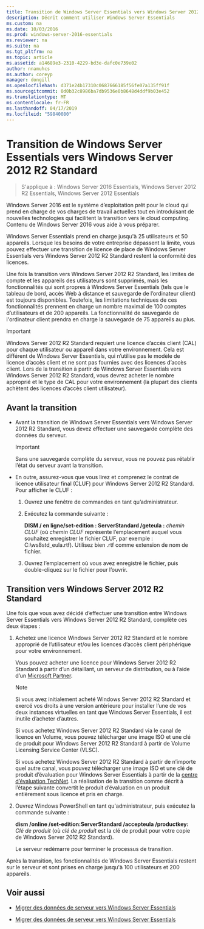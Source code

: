 ```yaml
---
title: Transition de Windows Server Essentials vers Windows Server 2012 R2 Standard
description: Décrit comment utiliser Windows Server Essentials
ms.custom: na
ms.date: 10/03/2016
ms.prod: windows-server-2016-essentials
ms.reviewer: na
ms.suite: na
ms.tgt_pltfrm: na
ms.topic: article
ms.assetid: a14689e3-2310-4229-bd3e-dafc0e739e02
author: nnamuhcs
ms.author: coreyp
manager: dongill
ms.openlocfilehash: d371e24b17310c0687666185f56fe07a135ff91f
ms.sourcegitcommit: 0d0b32c8986ba7db9536e0b8648d4ddf9b03e452
ms.translationtype: MT
ms.contentlocale: fr-FR
ms.lasthandoff: 04/17/2019
ms.locfileid: "59840080"
---
```

# <a name="transition-from-windows-server-essentials-to-windows-server-2012-r2-standard"></a>Transition de Windows Server Essentials vers Windows Server 2012 R2 Standard

>S'applique à : Windows Server 2016 Essentials, Windows Server 2012 R2 Essentials, Windows Server 2012 Essentials

Windows Server 2016 est le système d’exploitation prêt pour le cloud qui prend en charge de vos charges de travail actuelles tout en introduisant de nouvelles technologies qui facilitent la transition vers le cloud computing. Contenu de Windows Server 2016 vous aide à vous préparer.

 Windows Server Essentials prend en charge jusqu'à 25 utilisateurs et 50 appareils. Lorsque les besoins de votre entreprise dépassent la limite, vous pouvez effectuer une transition de licence de place de Windows Server Essentials vers Windows Server 2012 R2 Standard restent la conformité des licences.  
  
 Une fois la transition vers Windows Server 2012 R2 Standard, les limites de compte et les appareils des utilisateurs sont supprimés, mais les fonctionnalités qui sont propres à Windows Server Essentials (tels que le tableau de bord, accès Web à distance et sauvegarde de l’ordinateur client) est toujours disponibles. Toutefois, les limitations techniques de ces fonctionnalités prennent en charge un nombre maximal de 100 comptes d’utilisateurs et de 200 appareils. La fonctionnalité de sauvegarde de l'ordinateur client prendra en charge la sauvegarde de 75 appareils au plus.  
  
> [!IMPORTANT]
>   Windows Server 2012 R2 Standard requiert une licence d’accès client (CAL) pour chaque utilisateur ou appareil dans votre environnement. Cela est différent de Windows Server Essentials, qui n’utilise pas le modèle de licence d’accès client et ne sont pas fournies avec des licences d’accès client. Lors de la transition à partir de Windows Server Essentials vers Windows Server 2012 R2 Standard, vous devrez acheter le nombre approprié et le type de CAL pour votre environnement (la plupart des clients achètent des licences d’accès client utilisateur).  
  
## <a name="before-the-transition"></a>Avant la transition  
  
-   Avant la transition de Windows Server Essentials vers Windows Server 2012 R2 Standard, vous devez effectuer une sauvegarde complète des données du serveur.  
  
    > [!IMPORTANT]
    >  Sans une sauvegarde complète du serveur, vous ne pouvez pas rétablir l’état du serveur avant la transition.  
  
-   En outre, assurez-vous que vous lirez et comprenez le contrat de licence utilisateur final (CLUF) pour Windows Server 2012 R2 Standard. Pour afficher le CLUF :  
  
    1.  Ouvrez une fenêtre de commandes en tant qu’administrateur.  
  
    2.  Exécutez la commande suivante :  
  
         **DISM / en ligne/set-edition : ServerStandard /geteula :** *chemin CLUF* (où *chemin CLUF* représente l’emplacement auquel vous souhaitez enregistrer le fichier CLUF, par exemple : C:\ws8std_eula.rtf). Utilisez bien .rtf comme extension de nom de fichier.  
  
    3.  Ouvrez l’emplacement où vous avez enregistré le fichier, puis double-cliquez sur le fichier pour l’ouvrir.  
  
## <a name="transition-to--windows-server-2012-r2-standard"></a>Transition vers Windows Server 2012 R2 Standard  
 Une fois que vous avez décidé d’effectuer une transition entre Windows Server Essentials vers Windows Server 2012 R2 Standard, complète ces deux étapes :  
  
1.  Achetez une licence Windows Server 2012 R2 Standard et le nombre approprié de l’utilisateur et/ou les licences d’accès client périphérique pour votre environnement.  
  
     Vous pouvez acheter une licence pour Windows Server 2012 R2 Standard à partir d’un détaillant, un serveur de distribution, ou à l’aide d’un [Microsoft Partner](https://pinpoint.microsoft.com/SelectCulture.aspx).  
  
    > [!NOTE]
    >  Si vous avez initialement acheté Windows Server 2012 R2 Standard et exercé vos droits à une version antérieure pour installer l’une de vos deux instances virtuelles en tant que Windows Server Essentials, il est inutile d’acheter d’autres.  
    >   
    >  Si vous achetez Windows Server 2012 R2 Standard via le canal de licence en Volume, vous pouvez télécharger une image ISO et une clé de produit pour Windows Server 2012 R2 Standard à partir de Volume Licensing Service Center (VLSC).  
    >   
    >  Si vous achetez Windows Server 2012 R2 Standard à partir de n’importe quel autre canal, vous pouvez télécharger une image ISO et une clé de produit d’évaluation pour Windows Server Essentials à partir de la [centre d’évaluation TechNet](https://technet.microsoft.com/evalcenter/jj659306.aspx). La réalisation de la transition comme décrit à l’étape suivante convertit le produit d’évaluation en un produit entièrement sous licence et pris en charge.  
  
2.  Ouvrez Windows PowerShell en tant qu'administrateur, puis exécutez la commande suivante :  
  
     **dism /online /set-edition:ServerStandard /accepteula /productkey:** *Clé de produit* (où *clé de produit* est la clé de produit pour votre copie de Windows Server 2012 R2 Standard).  
  
     Le serveur redémarre pour terminer le processus de transition.  
  
 Après la transition, les fonctionnalités de Windows Server Essentials restent sur le serveur et sont prises en charge jusqu'à 100 utilisateurs et 200 appareils.  
  
## <a name="see-also"></a>Voir aussi  
  

-   [Migrer des données de serveur vers Windows Server Essentials](Migrate-Server-Data-to-Windows-Server-Essentials.md)

-   [Migrer des données de serveur vers Windows Server Essentials](../migrate/Migrate-Server-Data-to-Windows-Server-Essentials.md)

